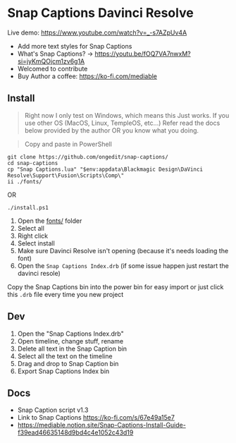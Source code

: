 # Snap Captions Davinci Resolve

Live demo: https://www.youtube.com/watch?v=_-s7AZpUv4A

- Add more text styles for Snap Captions
- What's Snap Captions? -> https://youtu.be/fOQ7VA7nwxM?si=jyKmQOjcm1zv6g1A
- Welcomed to contribute
- Buy Author a coffee: <https://ko-fi.com/mediable>

## Install

> Right now I only test on Windows, which means this Just works. If you use other OS (MacOS, Linux, 
TempleOS, etc...) Refer read the docs below provided by the author OR you know what you doing.

> Copy and paste in PowerShell
```pwsh
git clone https://github.com/ongedit/snap-captions/
cd snap-captions
cp "Snap Captions.lua" "$env:appdata\Blackmagic Design\DaVinci Resolve\Support\Fusion\Scripts\Comp\"
ii ./fonts/
```

OR

```pwsh
./install.ps1
```

1. Open the [fonts/](./fonts/) folder 
2. Select all
3. Right click
4. Select install
5. Make sure Davinci Resolve isn't opening (because it's needs loading the font)
6. Open the `Snap Captions Index.drb` (if some issue happen just restart the davinci resole) 


Copy the Snap Captions bin into the power bin for easy import or just click this `.drb` file every time you new project

## Dev 

1. Open the "Snap Captions Index.drb"
2. Open timeline, change stuff, rename
3. Delete all text in the Snap Caption bin
4. Select all the text on the timeline
5. Drag and drop to Snap Caption bin
6. Export Snap Captions Index bin

## Docs

- Snap Caption script v1.3
- Link to Snap Captions <https://ko-fi.com/s/67e49a15e7>
- https://mediable.notion.site/Snap-Captions-Install-Guide-f39ead46635148d9bd4c4e1052c43d19 

